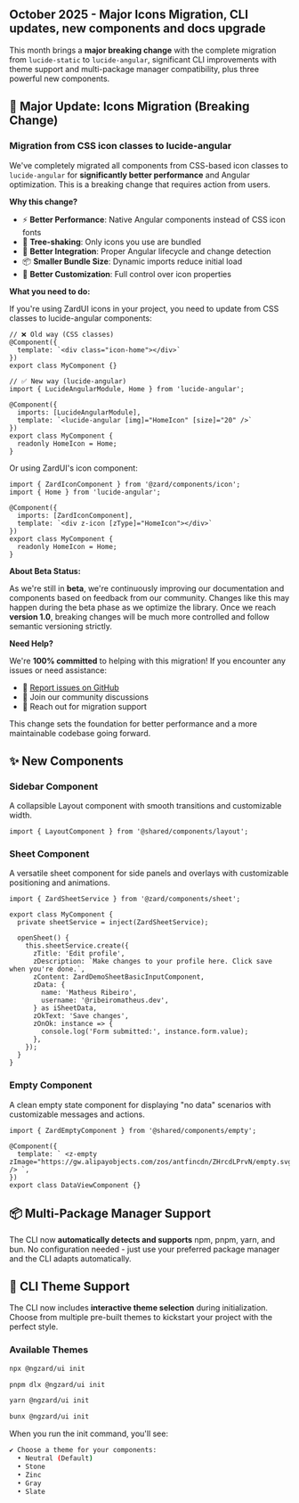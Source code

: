 ## October 2025 - Major Icons Migration, CLI updates, new components and docs upgrade

This month brings a **major breaking change** with the complete migration from `lucide-static` to `lucide-angular`, significant CLI improvements with theme support and multi-package manager compatibility, plus three powerful new components.

## 🚀 Major Update: Icons Migration (Breaking Change)

### Migration from CSS icon classes to lucide-angular

We've completely migrated all components from CSS-based icon classes to `lucide-angular` for **significantly better performance** and Angular optimization. This is a breaking change that requires action from users.

**Why this change?**

- ⚡ **Better Performance**: Native Angular components instead of CSS icon fonts
- 🎯 **Tree-shaking**: Only icons you use are bundled
- 🔄 **Better Integration**: Proper Angular lifecycle and change detection
- 📦 **Smaller Bundle Size**: Dynamic imports reduce initial load
- 🎨 **Better Customization**: Full control over icon properties

**What you need to do:**

If you're using ZardUI icons in your project, you need to update from CSS classes to lucide-angular components:

```angular-ts
// ❌ Old way (CSS classes)
@Component({
  template: `<div class="icon-home"></div>`
})
export class MyComponent {}

// ✅ New way (lucide-angular)
import { LucideAngularModule, Home } from 'lucide-angular';

@Component({
  imports: [LucideAngularModule],
  template: `<lucide-angular [img]="HomeIcon" [size]="20" />`
})
export class MyComponent {
  readonly HomeIcon = Home;
}
```

Or using ZardUI's icon component:

```angular-ts
import { ZardIconComponent } from '@zard/components/icon';
import { Home } from 'lucide-angular';

@Component({
  imports: [ZardIconComponent],
  template: `<div z-icon [zType]="HomeIcon"></div>`
})
export class MyComponent {
  readonly HomeIcon = Home;
}
```

**About Beta Status:**

As we're still in **beta**, we're continuously improving our documentation and components based on feedback from our community. Changes like this may happen during the beta phase as we optimize the library. Once we reach **version 1.0**, breaking changes will be much more controlled and follow semantic versioning strictly.

**Need Help?**

We're **100% committed** to helping with this migration! If you encounter any issues or need assistance:

- 🐛 [Report issues on GitHub](https://github.com/ngzard/zard-ui/issues)
- 💬 Join our community discussions
- 📧 Reach out for migration support

This change sets the foundation for better performance and a more maintainable codebase going forward.

## ✨ New Components

### Sidebar Component

A collapsible Layout component with smooth transitions and customizable width.

```angular-ts
import { LayoutComponent } from '@shared/components/layout';
```

### Sheet Component

A versatile sheet component for side panels and overlays with customizable positioning and animations.

```angular-ts
import { ZardSheetService } from '@zard/components/sheet';

export class MyComponent {
  private sheetService = inject(ZardSheetService);

  openSheet() {
    this.sheetService.create({
      zTitle: 'Edit profile',
      zDescription: `Make changes to your profile here. Click save when you're done.`,
      zContent: ZardDemoSheetBasicInputComponent,
      zData: {
        name: 'Matheus Ribeiro',
        username: '@ribeiromatheus.dev',
      } as iSheetData,
      zOkText: 'Save changes',
      zOnOk: instance => {
        console.log('Form submitted:', instance.form.value);
      },
    });
  }
}
```

### Empty Component

A clean empty state component for displaying "no data" scenarios with customizable messages and actions.

```angular-ts
import { ZardEmptyComponent } from '@shared/components/empty';

@Component({
  template: ` <z-empty zImage="https://gw.alipayobjects.com/zos/antfincdn/ZHrcdLPrvN/empty.svg" /> `,
})
export class DataViewComponent {}
```

## 📦 Multi-Package Manager Support

The CLI now **automatically detects and supports** npm, pnpm, yarn, and bun. No configuration needed - just use your preferred package manager and the CLI adapts automatically.

## 🎨 CLI Theme Support

The CLI now includes **interactive theme selection** during initialization. Choose from multiple pre-built themes to kickstart your project with the perfect style.

### Available Themes

```bash tab="npm" copyButton
npx @ngzard/ui init
```

```bash tab="pnpm" copyButton
pnpm dlx @ngzard/ui init
```

```bash tab="yarn" copyButton
yarn @ngzard/ui init
```

```bash tab="bun" copyButton
bunx @ngzard/ui init
```

When you run the init command, you'll see:

```bash
✔ Choose a theme for your components:
  • Neutral (Default)
  • Stone
  • Zinc
  • Gray
  • Slate
```
